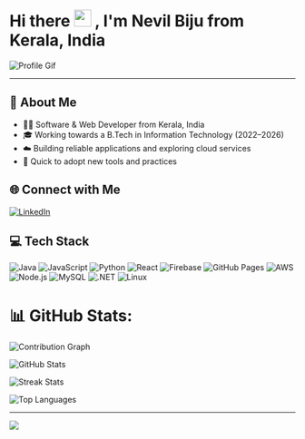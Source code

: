 
# Hi there <img src="https://raw.githubusercontent.com/MartinHeinz/MartinHeinz/master/wave.gif" width="30px" alt="waving hand"/> , I'm Nevil Biju from Kerala, India

![Profile Gif](https://i.pinimg.com/originals/72/0c/c4/720cc43d757ee638ad5054a05220fafe.gif) 

---

## 💫 About Me

- 👨‍💻 Software & Web Developer from Kerala, India
- 🎓 Working towards a B.Tech in Information Technology (2022–2026)
- ☁️ Building reliable applications and exploring cloud services  
- 🚀 Quick to adopt new tools and practices

## 🌐 Connect with Me

[![LinkedIn](https://img.shields.io/badge/LinkedIn-%230077B5.svg?logo=linkedin&logoColor=white)](https://www.linkedin.com/in/nevil-biju/)

## 💻 Tech Stack

<p align="left">
  <img src="https://img.shields.io/badge/Java-%23ED8B00.svg?style=for-the-badge&logo=openjdk&logoColor=white" alt="Java" />
  <img src="https://img.shields.io/badge/JavaScript-%23323330.svg?style=for-the-badge&logo=javascript&logoColor=%23F7DF1E" alt="JavaScript" />
  <img src="https://img.shields.io/badge/Python-3670A0?style=for-the-badge&logo=python&logoColor=fff" alt="Python" />
  <img src="https://img.shields.io/badge/React-%2320232a.svg?style=for-the-badge&logo=react&logoColor=%2361DAFB" alt="React" />
  <img src="https://img.shields.io/badge/Firebase-%23039BE5.svg?style=for-the-badge&logo=firebase&logoColor=white" alt="Firebase" />
  <img src="https://img.shields.io/badge/GitHub%20Pages-121013?style=for-the-badge&logo=github&logoColor=white" alt="GitHub Pages" />
  <img src="https://img.shields.io/badge/AWS-%23FF9900.svg?style=for-the-badge&logo=amazon-aws&logoColor=white" alt="AWS" />
  <img src="https://img.shields.io/badge/Node.js-339933?style=for-the-badge&logo=node.js&logoColor=white" alt="Node.js" />
  <img src="https://img.shields.io/badge/MySQL-%2300000f.svg?style=for-the-badge&logo=mysql&logoColor=white" alt="MySQL" />
  <img src="https://img.shields.io/badge/.NET-512BD4.svg?style=for-the-badge&logo=dot-net&logoColor=white" alt=".NET" />
  <img src="https://img.shields.io/badge/Linux-FCC624?style=for-the-badge&logo=linux&logoColor=black" alt="Linux" />
</p>

# 📊 GitHub Stats:

![Contribution Graph](https://activity-graph.herokuapp.com/graph?username=JOSU10xD&theme=github)

![GitHub Stats](https://github-readme-stats.vercel.app/api?username=JOSU10xD&show_icons=true&hide_border=true)

![Streak Stats](https://github-readme-streak-stats.herokuapp.com/?user=JOSU10xD&hide_border=true)

![Top Languages](https://github-readme-stats.vercel.app/api/top-langs/?username=JOSU10xD&layout=compact&hide_border=true)

---

[![](https://visitcount.itsvg.in/api?id=JOSU10xD&icon=0&color=3)](https://visitcount.itsvg.in)

